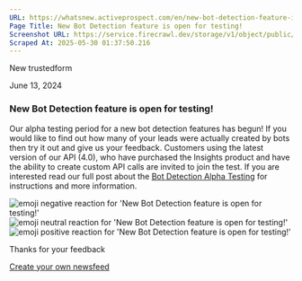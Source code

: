 ```yaml
---
URL: https://whatsnew.activeprospect.com/en/new-bot-detection-feature-is-open-for-testing
Page Title: New Bot Detection feature is open for testing!
Screenshot URL: https://service.firecrawl.dev/storage/v1/object/public/media/screenshot-047389e8-81f1-4037-9d6d-edace0992064.png
Scraped At: 2025-05-30 01:37:50.216
---
```


New
trustedform

June 13, 2024

### New Bot Detection feature is open for testing!

Our alpha testing period for a new bot detection features has begun! If you would like to find out how many of your leads were actually created by bots then try it out and give us your feedback. Customers using the latest version of our API (4.0), who have purchased the Insights product and have the ability to create custom API calls are invited to join the test. If you are interested read our full post about the [Bot Detection Alpha Testing](https://community.activeprospect.com/posts/5424099-bot-detection-alpha-testing) for instructions and more information.

![emoji negative reaction for 'New Bot Detection feature is open for testing!'](https://app.getbeamer.com/images/emojiNeg.svg)![emoji neutral reaction for 'New Bot Detection feature is open for testing!'](https://app.getbeamer.com/images/emojiNeut.svg)![emoji positive reaction for 'New Bot Detection feature is open for testing!'](https://app.getbeamer.com/images/emojiPos.svg)

Thanks for your feedback

[Create your own newsfeed](https://www.getbeamer.com/?ref=watermark_MErKJCnu12412_public&company=ActiveProspect&watermarkRef=create&utm_term=MErKJCnu12412&utm_content=ActiveProspect&utm_source=standalone&utm_medium=footer&utm_campaign=create)
